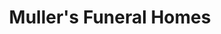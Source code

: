 ---
title: "Muller's Funeral Homes"
url: /kennewick/mullers-funeral-homes/
shop: funeral directors
---
